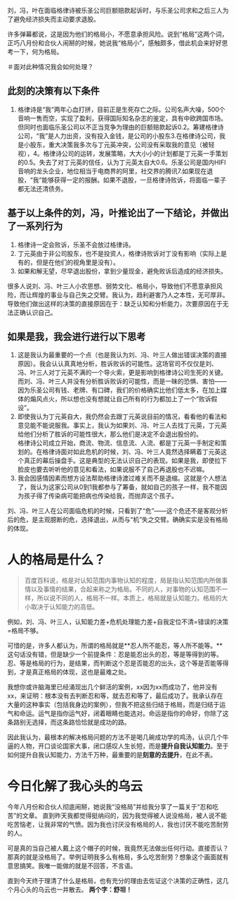 刘，冯，叶在面临格律诗被乐圣公司巨额赔款起诉时，与乐圣公司求和之后三人为了避免经济损失而主动要求退股。

许多弹幕都说，这是因为他们的格局小，不愿意承担风险。说到“格局”这两个词，正巧八月份和合伙人闹掰的时候，她说我“格局小”，感触颇多，借此机会来好好思考一下，何为格局。

＃面对此种情况我会如何处理？

## 此刻的决策有以下条件

1. 格律诗是“我”两年心血打拼，目前正是生死存亡之际。公司名声大噪，500个音响一售而空，实现了盈利，获得国际知名杂志的鉴定，具有中欧跨国市场。但同时也面临乐圣公司以不正当竞争为理由的巨额赔款起诉0.2。筹建格律诗公司，“我”是人力出资，没有投入金钱，是公司的小股东3.在格律诗公司，我是小股东，重大决策我多次与丁元英冲突，公司没有采取我的意见（被轻视），4。格律诗公司的运转，发展策略，大大小小的计划都是丁元英一手策划的0.5。失去了对丁元英的信任，认为丁元英太自大0.6。乐圣公司是国内HIFI音响的龙头企业，地位相当于电商界的阿里，社交界的腾讯7.如果现在退股，“我”能够获得一定的报酬。如果不退股，一旦格律诗败诉，将面临一辈子都无法还清债务。







## 基于以上条件的刘，冯，叶推论出了一下结论，并做出了一系列行为

1.  格律诗一定会败诉，乐圣不会放过格律诗。
2.  丁元英由于非公司股东，也不是投资人，格律诗败诉对丁没有影响（实际上是有的，但是在他们的视角里是没有）。
3.  如果和解无望，尽早退出股份，拿到少量现金，避免败诉后造成的经济损失。

很多人说刘、冯、叶三人小农思想、弱势文化、格局小，导致他们不愿意承担风险，而让辉煌的事业与自己失之交臂。我认为，趋利避害乃人之本性，无可厚非。导致他们做出这样的决策的直接原因在于：缺乏认知和分析能力，次要原因在于无法正确认识自己。

## 如果是我，我会进行进行以下思考

1.  这是我认为最重要的一个点（也是我认为刘、冯、叶三人做出错误决策的直接原因）。我会认认真真地分析，胜诉败诉的可能性。这场官司不仅仅是刘、冯、叶三人对丁元英不满的一个导火索，更是影响到格律诗公司生死的关键。  
    而刘、冯、叶三人并没有分析胜诉败诉的可能性，而是一昧的恐惧、害怕——因为乐圣公司有钱、老牌、有口碑，我们的价格确实比他们低太多，在加上媒体的煽风点火，所以想也没有想就让自己所有的行为都加上了一个“败诉假设”。
2.  即使我认为丁元英自大，我仍然会去跟丁元英说目前的情况，看看他的看法和意见能不能说服我。事实上，我认为如果刘、冯、叶三人去找丁元英，丁元英给他们分析了胜诉的可能性很大，那么他们是决定不会退出股份的。  
    格律诗公司成立开始，商流、物流、信息流、人流、都是丁元英一手制定和策划的。在格律诗面对如此危机的时候，刘、冯、叶三人竟然选择瞒着丁元英这个真正的幕后操盘手。这是典型的无法认识自己的表现。如果是我，即使拉下脸皮也要去听听他的意见和看法，如果说服不了自己再退股也不迟嘛。
3.  我会因感情因素而想方设法帮助格律诗渡过难关而不是退缩。这就是个人想法了，我认为这家公司从0到1我都参与了筹备，就如自己的孩子一样，我不能因为孩子得了传染病可能把病也传染给我，而抛弃这个孩子。

刘、冯、叶三人在公司面临危机的时候，只看到了“危”——这个危还不是客观分析后的危，是主观臆断的危，选择退出，从而与“机”失之交臂。确确实实是没有格局的体现。

# 人的格局是什么？

> 百度百科说，格是对认知范围内事物认知的程度，局是指认知范围内所做事情以及事情的结果，合起来称之为格局。不同的人，对事物的认知范围不一样，所以说不同的人，格局不一样。本质上，格局就是认知能力。格局的大小取决于认知能力的高低。

例如，刘、冯、叶三人，认知能力差+危机处理能力差+自我定位不清=错误的决策=格局不够。

可惜的是，许多人都认为，所谓的格局就是**忍人所不能忍，等人所不能等。**这句话没有错，但是缺少一个前提条件：忍是能忍出头的忍，等是等得到的等。忍、等是格局的行为，是结果，而判断这个忍是否能忍的出头，这个等是否能等得到，才是真正格局的体现，这也是最难之处。

我想你或许脑海里已经涌现出几个鲜活的案例，xx因为xx而成功了，他并没有xx，来证明：根本没有去判断忍和等，就去忍和等了，最后成功了。我承认存在大量的这种事实（包括我身边的案例），但我不把这些归结于格局，而是归结于运气和命运。运气是指你运气好，闭着眼睛也能选对。命运是指你的命好，你除了这条路别无选择，而这条路恰恰就是成功的路。

因此我认为，最根本的解决格局问题的方法不是喝几碗成功学的鸡汤，认识几个牛逼的人物，开口谈论国家大事，闭口感叹人生长短，而是**提升自我认知能力**。至于如何提升自我认知能力，方法千万种，最重要的是**刻意的去提升**，在此不表。

# 今日化解了我心头的乌云

今年八月份和合伙人彻底闹掰，她说我“没格局”并给我分享了一篇关于“忍和吃苦”的文章。   直到昨天我都觉得挺纳闷的，因为我觉得被人说没格局，被人说不能吃苦恼老，让我非常的气愤。因为我也讨厌没有格局的人，我也讨厌不能吃苦耐劳的人。


可是真的当自己被人戴上这个帽子的时候，我竟然无法做出任何行动。直接否认？那真的就是没格局了。举例证明我多么有格局，多么吃苦耐劳？想象这个画面就有意思搞笑。我唯一能做的就是不回答，不言语。

直到今天终于理清了什么是格局，也有充分的理由去佐证这个决策的正确性，这几个月心头的乌云也一并散去。   **两个字：舒坦！**

<!--stackedit_data:
eyJoaXN0b3J5IjpbLTI0MDEwMjczMCw1NDA3ODMxNDJdfQ==
-->